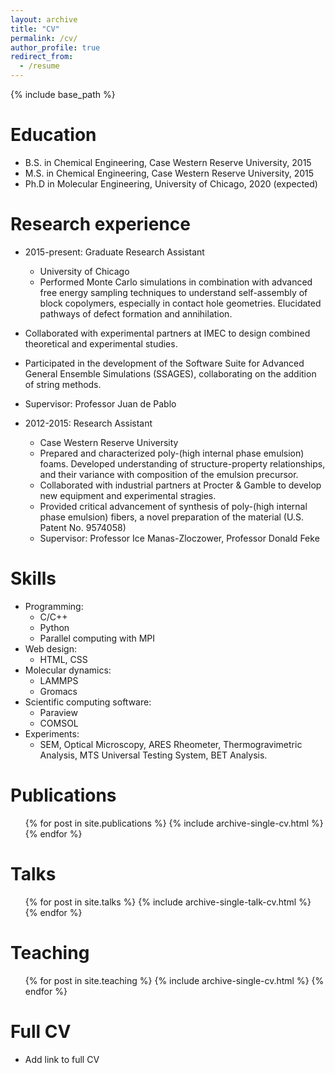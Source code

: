 ```yaml
---
layout: archive
title: "CV"
permalink: /cv/
author_profile: true
redirect_from:
  - /resume
---
```


{% include base_path %}

Education
======
* B.S. in Chemical Engineering, Case Western Reserve University, 2015
* M.S. in Chemical Engineering, Case Western Reserve University, 2015
* Ph.D in Molecular Engineering, University of Chicago, 2020 (expected)

Research experience
======
* 2015-present: Graduate Research Assistant
  * University of Chicago
  * Performed Monte Carlo simulations in combination with advanced free energy sampling techniques
to understand self-assembly of block copolymers, especially in contact hole geometries.
Elucidated pathways of defect formation and annihilation.
 * Collaborated with experimental partners at IMEC to design combined theoretical and experimental
studies.
 * Participated in the development of the Software Suite for Advanced General Ensemble Simulations
(SSAGES), collaborating on the addition of string methods.

  * Supervisor: Professor Juan de Pablo

* 2012-2015: Research Assistant
  * Case Western Reserve University
  * Prepared and characterized poly-(high internal phase emulsion) foams. Developed understanding
of structure-property relationships, and their variance with composition of the emulsion
precursor.
  * Collaborated with industrial partners at Procter & Gamble to develop new equipment and experimental
stragies.
  * Provided critical advancement of synthesis of poly-(high internal phase emulsion) fibers, a
novel preparation of the material (U.S. Patent No. 9574058)
  * Supervisor: Professor Ice Manas-Zloczower, Professor Donald Feke
  
Skills
======
* Programming:
  * C/C++
  * Python
  * Parallel computing with MPI
* Web design:
  * HTML, CSS
* Molecular dynamics:
  * LAMMPS
  * Gromacs
* Scientific computing software:
  * Paraview
  * COMSOL
* Experiments:
  * SEM, Optical Microscopy, ARES Rheometer, Thermogravimetric
Analysis, MTS Universal Testing System, BET Analysis.

Publications
======
  <ul>{% for post in site.publications %}
    {% include archive-single-cv.html %}
  {% endfor %}</ul>
  
Talks
======
  <ul>{% for post in site.talks %}
    {% include archive-single-talk-cv.html %}
  {% endfor %}</ul>
  
Teaching
======
  <ul>{% for post in site.teaching %}
    {% include archive-single-cv.html %}
  {% endfor %}</ul>
  
Full CV
======
* Add link to full CV
